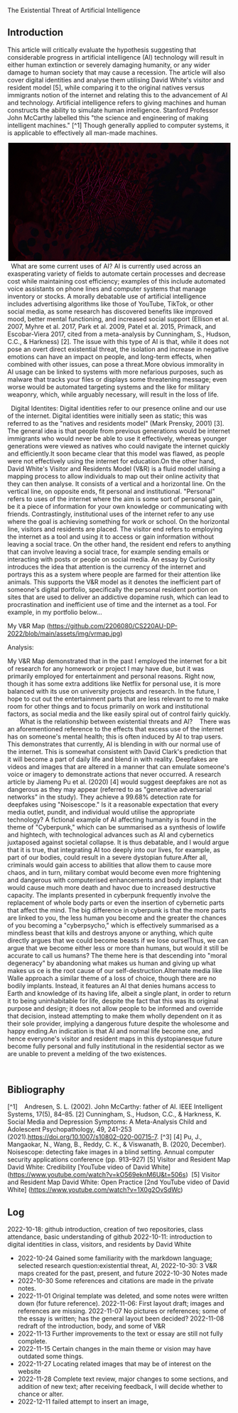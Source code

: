 The Existential Threat of Artificial Intelligence


## Introduction 

This article will critically evaluate the hypothesis suggesting that considerable progress in artificial intelligence (AI) technology will result in either human extinction or severely damaging humanity, or any wider damage to human society that may cause a recession. The article will also cover digital identities and analyse them utilising David White's visitor and resident model [5], while comparing it to the original natives versus immigrants notion of the internet and relating this to the advancement of AI and technology. Artificial intelligence refers to giving machines and human constructs the ability to simulate human intelligence. Stanford Professor John McCarthy labelled this "the science and engineering of making intelligent machines." [^1] Though generally applied to computer systems, it is applicable to effectively all man-made machines.

![edited image 2](https://github.com/2206080/CS220AU-DP-2022/blob/main/assets/Image%20edit%202.png)
 
What are some current uses of AI?
AI is currently used across an exasperating variety of fields to automate certain processes and decrease cost while maintaining cost efficiency; examples of this include automated voice assistants on phone lines and computer systems that manage inventory or stocks. A morally debatable use of artificial intelligence includes advertising algorithms like those of YouTube, TikTok, or other social media, as some research has discovered benefits like improved mood, better mental functioning, and increased social support (Ellison et al. 2007, Myhre et al. 2017, Park et al. 2009, Patel et al. 2015, Primack, and Escobar-Viera 2017, cited from a meta-analysis by Cunningham, S., Hudson, C.C., & Harkness) [2]. The issue with this type of AI is that, while it does not pose an overt direct existential threat, the isolation and increase in negative emotions can have an impact on people, and long-term effects, when combined with other issues, can pose a threat.More obvious immorality in AI usage can be linked to systems with more nefarious purposes, such as malware that tracks your files or displays some threatening message; even worse would be automated targeting systems and the like for military weaponry, which, while arguably necessary, will result in the loss of life.

 
Digital Identites:
Digital identities refer to our presence online and our use of the internet. Digital identities were initially seen as static; this was referred to as the "natives and residents model" (Mark Prensky, 2001) [3]. The general idea is that people from previous generations would be internet immigrants who would never be able to use it effectively, whereas younger generations were viewed as natives who could navigate the internet quickly and efficiently.It soon became clear that this model was flawed, as people were not effectively using the internet for education.On the other hand, David White's Visitor and Residents Model (V&R) is a fluid model utilising a mapping process to allow individuals to map out their online activity that they can then analyse. It consists of a vertical and a horizontal line. On the vertical line, on opposite ends, fit personal and institutional. "Personal" refers to uses of the internet where the aim is some sort of personal gain, be it a piece of information for your own knowledge or communicating with friends. Contrastingly, institutional uses of the internet refer to any use where the goal is achieving something for work or school. On the horizontal line, visitors and residents are placed. The visitor end refers to employing the internet as a tool and using it to access or gain information without leaving a social trace. On the other hand, the resident end refers to anything that can involve leaving a social trace, for example sending emails or interacting with posts or people on social media. An essay by Curiosity introduces the idea that attention is the currency of the internet and portrays this as a system where people are farmed for their attention like animals. This supports the V&R model as it denotes the inefficient part of someone's digital portfolio, specifically the personal resident portion on sites that are used to deliver an addictive dopamine rush, which can lead to procrastination and inefficient use of time and the internet as a tool. For example, in my portfolio below...

My V&R Map (https://github.com/2206080/CS220AU-DP-2022/blob/main/assets/img/vrmap.jpg)


Analysis:

My V&R Map demonstrated that in the past I employed the internet for a bit of research for any homework or project I may have due, but it was primarily employed for entertainment and personal reasons. Right now, though it has some extra additions like Netflix for personal use, it is more balanced with its use on university projects and research. In the future, I hope to cut out the entertainment parts that are less relevant to me to make room for other things and to focus primarily on work and institutional factors, as social media and the like easily spiral out of control fairly quickly.
 
 
  
What is the relationship between existential threats and AI?
  
There was an aforementioned reference to the effects that excess use of the internet has on someone's mental health; this is often induced by AI to trap users. This demonstrates that currently, AI is blending in with our normal use of the internet. This is somewhat consistent with David Clark's prediction that it will become a part of daily life and blend in with reality. Deepfakes are videos and images that are altered in a manner that can emulate someone's voice or imagery to demonstrate actions that never occurred. A research article by Jiameng Pu et al. (2020) [4] would suggest deepfakes are not as dangerous as they may appear (referred to as "generative adversarial networks" in the study). They achieve a 99.68% detection rate for deepfakes using "Noisescope." Is it a reasonable expectation that every media outlet, pundit, and individual would utilise the appropriate technology? A fictional example of AI affecting humanity is found in the theme of "Cyberpunk," which can be summarised as a synthesis of lowlife and hightech, with technological advances such as AI and cybernetics juxtaposed against societal collapse. It is thus debatable, and I would argue that it is true, that integrating AI too deeply into our lives, for example, as part of our bodies, could result in a severe dystopian future.After all, criminals would gain access to abilities that allow them to cause more chaos, and in turn, military combat would become even more frightening and dangerous with computerised enhancements and body implants that would cause much more death and havoc due to increased destructive capacity. The implants presented in cyberpunk frequently involve the replacement of whole body parts or even the insertion of cybernetic parts that affect the mind. The big difference in cyberpunk is that the more parts are linked to you, the less human you become and the greater the chances of you becoming a "cyberpsycho," which is effectively summarised as a mindless beast that kills and destroys anyone or anything, which quite directly argues that we could become beasts if we lose ourselThus, we can argue that we become either less or more than humans, but would it still be accurate to call us humans? The theme here is that descending into "moral degeneracy" by abandoning what makes us human and giving up what makes us ce is the root cause of our self-destruction.Alternate media like Walle approach a similar theme of a loss of choice, though there are no bodily implants. Instead, it features an AI that denies humans access to Earth and knowledge of its having life, albeit a single plant, in order to return it to being uninhabitable for life, despite the fact that this was its original purpose and design; it does not allow people to be informed and override that decision, instead attempting to make them wholly dependent on it as their sole provider, implying a dangerous future despite the wholesome and happy ending.An indication is that AI and normal life become one, and hence everyone's visitor and resident maps in this dystopianesque future become fully personal and fully institutional in the residential sector as we are unable to prevent a melding of the two existences.
  


     
## Bibliography

[^1]    Andresen, S. L. (2002). John McCarthy: father of AI. IEEE Intelligent Systems, 17(5), 84–85.
[2] Cunningham, S., Hudson, C.C., & Harkness, K. Social Media and Depression Symptoms: A Meta-Analysis Child and Adolescent Psychopathology, 49, 241-253 (2021).https://doi.org/10.1007/s10802-020-00715-7.
[^3]
[4] Pu, J., Mangaokar, N., Wang, B., Reddy, C. K., & Viswanath, B. (2020, December). Noisescope: detecting fake images in a blind setting. Annual computer security applications conference (pp. 913–927)
[5] Visitor and Resident Map David White: Credibility [YouTube video of David White] (https://www.youtube.com/watch?v=kO569eknM6U&t=506s) 
[5] Visitor and Resident Map David White: Open Practice [2nd YouTube video of David White] (https://www.youtube.com/watch?v=1X0g2OvSdWc)


## Log

2022-10-18: github introduction, creation of two repositories, class attendance, basic understanding of github
2022-10-11: introduction to digital identities in class, visitors, and residents by David White
- 2022-10-24 Gained some familiarity with the markdown language; selected research question:existential threat, AI,
2022-10-30: 3 V&R maps created for the past, present, and future
2022-10-30 Notes made
- 2022-10-30 Some references and citations are made in the private notes.
- 2022-11-01 Original template was deleted, and some notes were written down (for future reference).
2022-11-06: First layout draft; images and references are missing.
2022-11-07 No pictures or references; some of the essay is written; has the general layout been decided?
2022-11-08 redraft of the introduction, body, and some of V&R
- 2022-11-13 Further improvements to the text or essay are still not fully complete.
- 2022-11-15 Certain changes in the main theme or vision may have outdated some things.
- 2022-11-27 Locating related images that may be of interest on the website
- 2022-11-28 Complete text review, major changes to some sections, and addition of new text; after receiving feedback, I will decide whether to chance or alter.
- 2022-12-11 failed attempt to insert an image,
<br>
